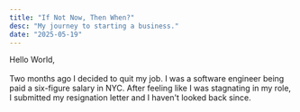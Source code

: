 ```yaml
---
title: "If Not Now, Then When?"
desc: "My journey to starting a business."
date: "2025-05-19"
---
```


Hello World,  
&nbsp;  
Two months ago I decided to quit my job. I was a software engineer being paid a six-figure salary in NYC. After feeling like I was stagnating in my role, I submitted my resignation letter and I haven't looked back since.


